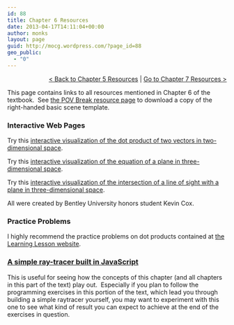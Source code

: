 ```yaml
---
id: 88
title: Chapter 6 Resources
date: 2013-04-17T14:11:04+00:00
author: monks
layout: page
guid: http://mocg.wordpress.com/?page_id=88
geo_public:
  - "0"
---
```

<p style="text-align:right;">
  <a title="Chapter 5 Resources" href="http://mocg.wordpress.com/chapter-5-resources/">< Back to Chapter 5 Resources</a> | <a title="Chapter 7 Resources" href="http://mocg.wordpress.com/chapter-7-resources/">Go to Chapter 7 Resources ></a>
</p>

This page contains links to all resources mentioned in Chapter 6 of the textbook.  See [the POV Break resource page](http://mocg.wordpress.com/appendix-resources/ "POV Break Resources") to download a copy of the right-handed basic scene template.

### Interactive Web Pages

Try this <a href="http://tube.geogebra.org/student/m943413" target="_blank">interactive visualization of the dot product of two vectors in two-dimensional space</a>.

Try this <a href="http://tube.geogebra.org/student/m943603" target="_blank">interactive visualization of the equation of a plane in three-dimensional space</a>.

Try this <a href="http://tube.geogebra.org/student/m943543" target="_blank">interactive visualization of the intersection of a line of sight with a plane in three-dimensional space</a>.

All were created by Bentley University honors student Kevin Cox.

### Practice Problems

I highly recommend the practice problems on dot products contained at [the Learning Lesson website](http://www.leadinglesson.com/dot-product).

### [A simple ray-tracer built in JavaScript](https://nathancarter.github.io/html-ray)

This is useful for seeing how the concepts of this chapter (and all chapters in this part of the text) play out.  Especially if you plan to follow the programming exercises in this portion of the text, which lead you through building a simple raytracer yourself, you may want to experiment with this one to see what kind of result you can expect to achieve at the end of the exercises in question.
